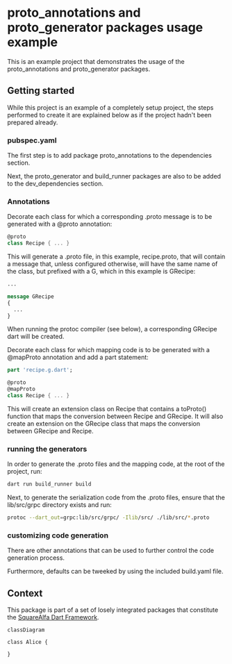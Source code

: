# proto_annotations and proto_generator packages usage example

This is an example project that demonstrates the usage of the proto_annotations and proto_generator packages.

## Getting started

While this project is an example of a completely setup project, the steps performed to create it are explained below as if the project hadn't been prepared already.

### pubspec.yaml

The first step is to add package proto_annotations to the dependencies section.

Next, the proto_generator and build_runner packages are also to be added to the dev_dependencies section.

### Annotations

Decorate each class for which a corresponding .proto message is to be generated with a @proto annotation:

```dart
@proto 
class Recipe { ... }
```
This will generate a .proto file, in this example, recipe.proto, that will contain a message that, unless configured otherwise, will have the same name of the class, but prefixed with a G, which in this example is GRecipe:

```proto
...

message GRecipe
{
  ...
}
```

When running the protoc compiler (see below), a corresponding GRecipe dart will be created.

Decorate each class for which mapping code is to be generated with a @mapProto annotation and add a part statement:

```dart
part 'recipe.g.dart';

@proto 
@mapProto
class Recipe { ... }
```

This will create an extension class on Recipe that contains a toProto() function that maps the conversion between Recipe and GRecipe. It will also create an extension on the GRecipe class that maps the conversion between GRecipe and Recipe.


### running the generators

In order to generate the .proto files and the mapping code, at the root of the project, run:

```bash
dart run build_runner build
```

Next, to generate the serialization code from the .proto files, ensure that the lib/src/grpc directory exists and run:

```bash
protoc --dart_out=grpc:lib/src/grpc/ -Ilib/src/ ./lib/src/*.proto
```


### customizing code generation

There are other annotations that can be used to further control the code generation process.

Furthermore, defaults can be tweeked by using the included build.yaml file.


## Context

This package is part of a set of losely integrated packages that constitute the [SquareAlfa Dart Framework](https://github.com/squarealfa/dart_framework#squarealfa-dart-framework).

```mermaid
classDiagram

class Alice {
  
}
```